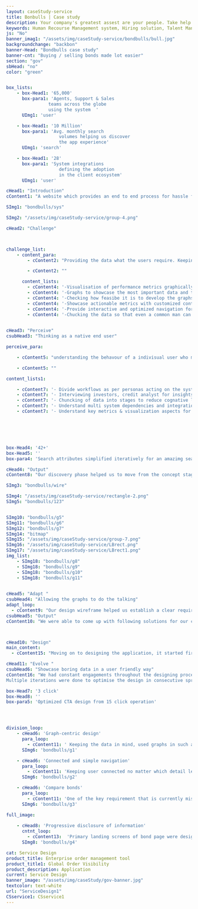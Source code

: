 ```yaml
---
layout: caseStudy-service
title: Bonbulls | Case study
description: Your company's greatest assest are your people. Take help our hiring experts to recruit the best desired talents.
keywords: Human Recourse Management system, Hiring solution, Talent Management Software, Application Tracking System, AI-Enabled, Recruitment Management software, recruitment system, Talent CRM, HR Software, Bangalore, India
js: "No"
banner_imag1: "/assets/img/caseStudy-service/bondbulls/bull.jpg"
backgroundchange: "backbon"
banner-Head: "Bondbulls case study"
banner-cnt: "Buying / selling bonds made lot easier"
section: "gov"
sbHead: "no"
color: "green"


box_lists:
    - box-Head1: '65,000'
      box-para1: 'Agents, Support & Sales 
                teams across the globe 
                using the system  '
      UImg1: 'user'

    - box-Head1: '10 Million'
      box-para1: 'Avg. monthly search
                    volumes helping us discover
                    the app experience'
      UImg1: 'search'

    - box-Head1: '28'
      box-para1: 'System integrations
                    defining the adoption
                    in the client ecosystem'
      UImg1: 'user'

cHead1: "Introduction"
cContent1: "A website which provides an end to end process for hassle free process of buying or selling bonds, complete insights of any bond and companies. Focusing only on what is required for a user to move ahead with bonds."

SImg1: "bondbulls/sys"

SImg2: "/assets/img/caseStudy-service/group-4.png"

cHead2: "Challenge"



challenge_list:
    - content_para:
        - cContent2: "Providing the data what the users require. Keeping this as the key approach for the website design, getting into the shoes of an investor and a credit analyst was the biggest challenge. Find the key data points what is required for the end user to take necessary action."

        - cContent2: ""

      content_lists:
        - cContent4: '-Visualisation of performance metrics graphically in real-time and trickle down every detail parameters for bond analysis and action'
        - cContent4: '-Graphs to showcase the most important data and to make it visually appealing as well as giving the right info to the user with a single glance.'
        - cContent4: '-Checking how feasibe it is to develop the graphs.'
        - cContent4: '-Showcase actionable metrics with customized context when profiling a particular user login.'
        - cContent4: '-Provide interactive and optimized navigation for the users to perform required action and to view only the required data.'
        - cContent4: '-Chucking the data so that even a common man can understand and invest in bonds'
      

cHead3: "Perceive"
csubHead3: "Thinking as a native end user"

perceive_para:

    - cContent5: "understanding the behavour of a indivisual user who might want to invest in bonds and help them in the most optimal way. Talking to end user of different age groups and understanding the investment patterns to find out that there is a information gap from the companies to end investers."

    - cContent5: ""

content_lists1:

    - cContent7: '- Divide workflows as per personas acting on the system'
    - cContent7: '- Interviewing investors, credit analyst for insights on the required data'
    - cContent7: '- Chuncking of data into stages to reduce cognative load'
    - cContent7: '- Understand multi system dependencies and integration of graphs accordingly'
    - cContent7: '- Understand key metrics & visualization aspects for user friendliness'






box-Head4: '42+'
box-Head5: ''
box-para4: 'Search attributes simplified iteratively for an amazimg search experience'

cHead4: "Output"
cContent8: "Our discovery phase helped us to move from the concept stage to visualization. Though the transactions volume were high with multiple user types, we were able to nail the components required for the design iteration stages."

SImg3: "bondbulls/wire"

SImg4: "/assets/img/caseStudy-service/rectangle-2.png"
SImg5: "bondbulls/123"


SImg10: "bondbulls/g5"
SImg11: "bondbulls/g6"
SImg12: "bondbulls/g7"
SImg14: "bitmap"
SImg15: "/assets/img/caseStudy-service/group-7.png"
SImg16: "/assets/img/caseStudy-service/LBrect.png"
SImg17: "/assets/img/caseStudy-service/LBrect1.png"
img_list:
    - SImg18: "bondbulls/g8"
    - SImg18: "bondbulls/g9"
    - SImg18: "bondbulls/g10"
    - SImg18: "bondbulls/g11"
    

cHead5: "Adapt "
csubHead4: "Allowing the graphs to do the talking"
adapt_loop:
  - cContent9: "Our design wireframe helped us establish a clear requirement of data clasification which helped us to go back & forth on the visual ideas with our users. We blended with the tech team and used graphs not just as a means of providing data but as part of design as well."
csubHead5: "Output"
cContent10: "We were able to come up with following solutions for our customers:"



cHead10: "Design"
main_content:
  - cContent15: "Moving on to designing the application, it started first with us having an elaborate mood boarding sessions. We extensively follow the atomic design principle. we created individual components, finalised on the colour, type and layout. Simple light search along with advanced search feature with multiple attributes filter for complex search operations. Workflow orchestration for easy transitions and context switching."

cHead11: "Evolve "
csubHead6: "Showcase boring data in a user friendly way"
cContent16: "We had constant engagements throughout the designing process to take feedback and iterate to create intuitive screens for the website that is high velocity and data intensive yet minimal and visually interesting and fresh.
Multiple iterations were done to optimise the design in consecutive sprints to achieve the clear idea of bondbulls - Buying / selling bonds made lot easier."

box-Head7: '3 click'
box-Head8: ''
box-para5: 'Optimized CTA design from 15 click operation'




division_loop:
    - cHead6: 'Graph-centric design'
      para_loop:
        - cContent11: ' Keeping the data in mind, used graphs in such a way that users can get the information of what users want by just havinf a glance at it. Checking which graphs make more sense contextally as well as how feasibly it is to develop them. Data driven graphs and actionable metrics'
      SImg6: 'bondbulls/g1'

    - cHead6: 'Connected and simple navigation'
      para_loop:
        - cContent11: 'Keeping user connected no matter which detail level page he is in. Section which redirects to similar bonds, issuers other bonds helps user to easily navigate to and forth between bonds.A clear menu items redirecting to all major items in one click.'
      SImg6: 'bondbulls/g2'

    - cHead6: 'Compare bonds'
      para_loop:
        - cContent11: 'One of the key requirement that is currently missing with bond markets is the option to compare between interested similar bonds. Having a compare option between between them helps the user to get easier insights between each.A well-designed feature comparison can increase sales and improve user satisfaction. If we manage to help an indecisive investor in a moment of doubt, before they leave the website or start looking around and guide them skilfully to a sound decision, then we are striving for a better customer experience. Change and select bonds directly from compare page itself so that user need to go back and forth from the compare page.'
      SImg6: 'bondbulls/g3'

full_image:
    
    - cHead8: 'Progressive disclosure of information'
      cntnt_loop:
        - cContent13:  'Primary landing screens of bond page were designed in a way where the user can select individual bonds out of the list and get primary data without the need to go in-detail bond page. We used components such as: drop downs, accordion and filters to bifurcate high level data and to bring right context to the user. '
      SImg8: 'bondbulls/g4'

cat: Service Design
product_title: Enterprise order management tool
product_title1: Global Order Visibility
product_description: Application
current: Service Design
banner_image: "/assets/img/caseStudy/gov-banner.jpg"
textcolor: text-white
url: "ServiceDesign1"
CSservice1: CSservice1
---
```

